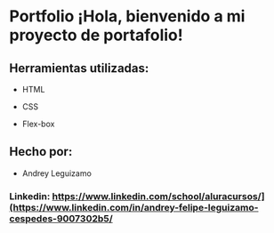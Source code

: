 # Portfolio ¡Hola, bienvenido a mi proyecto de portafolio!

## Herramientas utilizadas:

* HTML

* CSS

* Flex-box

## Hecho por:

* Andrey Leguizamo

### Linkedin: https://www.linkedin.com/school/aluracursos/](https://www.linkedin.com/in/andrey-felipe-leguizamo-cespedes-9007302b5/
